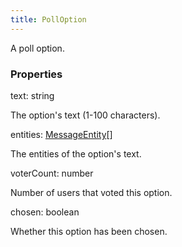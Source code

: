 ```yaml
---
title: PollOption
---
```


A poll option.

### Properties

<div class="flex flex-col gap-3"><div><div class="flex gap-2"><div class="font-mono p" id="p_text" data-anchor><span class="font-bold">text</span><span class="opacity-50">:</span> <span>string</span></div></div><div class="pl-3"><div class="no-margin">

The option's text (1-100 characters).

</div></div></div><div><div class="flex gap-2"><div class="font-mono p" id="p_entities" data-anchor><span class="font-bold">entities</span><span class="opacity-50">:</span> <a href="/gh/types/messageentity"  >MessageEntity</a><span class="opacity-50">[]</span></div></div><div class="pl-3"><div class="no-margin">

The entities of the option's text.

</div></div></div><div><div class="flex gap-2"><div class="font-mono p" id="p_voterCount" data-anchor><span class="font-bold">voterCount</span><span class="opacity-50">:</span> <span>number</span></div></div><div class="pl-3"><div class="no-margin">

Number of users that voted this option.

</div></div></div><div><div class="flex gap-2"><div class="font-mono p" id="p_chosen" data-anchor><span class="font-bold">chosen</span><span class="opacity-50">:</span> <span>boolean</span></div></div><div class="pl-3"><div class="no-margin">

Whether this option has been chosen.

</div></div></div></div>

